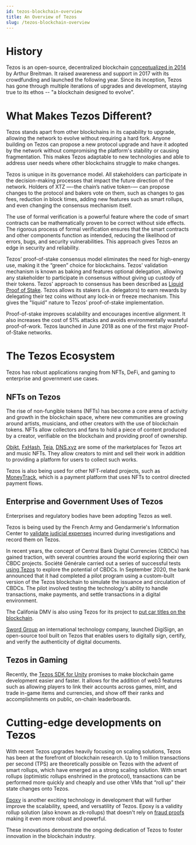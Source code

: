 ```yaml
---
id: tezos-blockchain-overview
title: An Overview of Tezos
slug: /tezos-blockchain-overview
---
```


# History

Tezos is an open-source, decentralized blockchain [conceptualized in 2014](https://tezos.com/whitepaper.pdf) by Arthur Breitman. It raised awareness and support in 2017 with its crowdfunding and launched the following year. Since its inception, Tezos has gone through multiple iterations of upgrades and development, staying true to its ethos -- "a blockchain designed to evolve".


# What Makes Tezos Different?

Tezos stands apart from other blockchains in its capability to upgrade, allowing the network to evolve without requiring a hard fork. Anyone building on Tezos can propose a new protocol upgrade and have it adopted by the network without compromising the platform's stability or causing fragmentation. This makes Tezos adaptable to new technologies and able to address user needs where other blockchains struggle to make changes.

Tezos is unique in its governance model. All stakeholders can participate in the decision-making processes that impact the future direction of the network. Holders of XTZ —-the chain’s native token-— can propose changes to the protocol and bakers vote on them, such as changes to gas fees, reduction in block times, adding new features such as smart rollups, and even changing the consensus mechanism itself.

The use of formal verification is a powerful feature where the code of smart contracts can be mathematically proven to be correct without side effects. The rigorous process of formal verification ensures that the smart contracts and other components function as intended, reducing the likelihood of errors, bugs, and security vulnerabilities. This approach gives Tezos an edge in security and reliability. 

Tezos’ proof-of-stake consensus model eliminates the need for high-energy use, making it the “green” choice for blockchains. Tezos' validation mechanism is known as baking and features optional delegation, allowing any stakeholder to participate in consensus without giving up custody of their tokens. Tezos' approach to consensus has been described as [Liquid Proof of Stake](https://medium.com/tezos/liquid-proof-of-stake-aec2f7ef1da7). Tezos allows its stakers \(i.e. delegators\) to earn rewards by delegating their tez coins without any lock-in or freeze mechanism. This gives the "liquid" nature to Tezos' proof-of-stake implementation.

Proof-of-stake improves scalability and encourages incentive alignment. It also increases the cost of 51% attacks and avoids environmentally wasteful proof-of-work. Tezos launched in June 2018 as one of the first major Proof-of-Stake networks.

# The Tezos Ecosystem

Tezos has robust applications ranging from NFTs, DeFi, and gaming to enterprise and government use cases. 

## NFTs on Tezos

The rise of non-fungible tokens (NFTs) has become a core arena of activity and growth in the blockchain space, where new communities are growing around artists, musicians, and other creators with the use of blockchain tokens. NFTs allow collectors and fans to hold a piece of content produced by a creator, verifiable on the blockchain and providing proof of ownership.

[Objkt](https://objkt.com/), [FxHash](https://www.fxhash.xyz/), [Teia](https://teia.art/), [DNS.xyz](https://dns.xyz/) are some of the marketplaces for Tezos art and music NFTs. They allow creators to mint and sell their work in addition to providing a platform for users to collect such works.

Tezos is also being used for other NFT-related projects, such as [MoneyTrack](https://moneytrack.io/), which is a payment platform that uses NFTs to control directed payment flows.

## Enterprise and Government Uses of Tezos

Enterprises and regulatory bodies have been adopting Tezos as well. 

Tezos is being used by the French Army and Gendarmerie's Information Center to [validate judicial expenses](https://cointelegraph.com/news/french-cybercrime-division-uses-smart-contacts-on-tezos-blockchain) incurred during investigations and record them on Tezos.

In recent years, the concept of Central Bank Digital Currencies (CBDCs) has gained traction, with several countries around the world exploring their own CBDC projects. Société Générale carried out a series of successful tests [using Tezos](https://decrypt.co/112127/societe-generales-crypto-division-lands-regulatory-approval-france) to explore the potential of CBDCs. In September 2020, the bank announced that it had completed a pilot program using a custom-built version of the Tezos blockchain to simulate the issuance and circulation of CBDCs. The pilot involved testing the technology's ability to handle transactions, make payments, and settle transactions in a digital environment.

The Califonia DMV is also using Tezos for its project to [put car titles on the blockchain](https://fortune.com/crypto/2023/01/26/california-announces-dmv-run-blockchain-through-partnership-with-tezos/). 

[Sword Group](https://www.sword-group.com/2020/09/28/sword-launches-tezos-digisign/) an international technology company, launched DigiSign, an open-source tool built on Tezos that enables users to digitally sign, certify, and verify the authenticity of digital documents.


## Tezos in Gaming

Recently, the [Tezos SDK for Unity](https://tezos.com/unity/) promises to make blockchain game development easier and faster. It allows for the addition of web3 features such as allowing players to link their accounts across games, mint, and trade in-game items and currencies, and show off their ranks and accomplishments on public, on-chain leaderboards.


# Cutting-edge developments on Tezos

With recent Tezos upgrades heavily focusing on scaling solutions, Tezos has been at the forefront of blockchain research. Up to 1 million transactions per second (TPS) are theoretically possible on Tezos with the advent of smart rollups, which have emerged as a strong scaling solution. With smart rollups (optimistic rollups enshrined in the protocol), transactions can be performed more quickly and cheaply and use other VMs that “roll up” their state changes onto Tezos.

[Epoxy](https://tarides.com/blog/2022-12-20-how-nomadic-labs-used-multicore-processing-to-create-a-faster-blockchain) is another exciting technology in development that will further improve the scalability, speed, and versatility of Tezos. Epoxy is a validity rollup solution (also known as zk-rollups) that doesn't rely on [fraud proofs](https://medium.com/@cpbuckland88/fraud-proofs-and-virtual-machines-2826a3412099) making it even more robust and powerful.

These innovations demonstrate the ongoing dedication of Tezos to foster innovation in the blockchain industry.